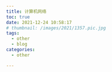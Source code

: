 ```yaml
---
title: 计算机网络
toc: true
date: 2021-12-24 10:58:17
# thumbnail: /images/2021/1357.pic.jpg
tags:
  - other
  - blog
categories:
  - other

---
```




<!--more-->


